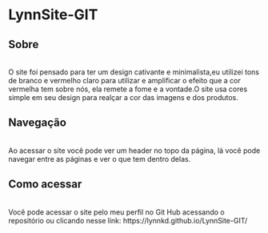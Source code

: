 # LynnSite-GIT

## Sobre
<br>
O site foi pensado para ter um design cativante e minimalista,eu utilizei tons de branco e vermelho
claro para utilizar e amplificar o efeito que a cor vermelha tem sobre nós, ela remete a fome e 
a vontade.O site usa cores simple em seu design para realçar a cor das imagens e dos produtos.

## Navegação
<br>
Ao acessar o site você pode ver um header no topo da página, lá você pode navegar entre as
páginas e ver o que tem dentro delas.

## Como acessar
<br>
Você pode acessar o site pelo meu perfil no Git Hub acessando o repositório ou 
clicando nesse link: https://lynnkd.github.io/LynnSite-GIT/ 

